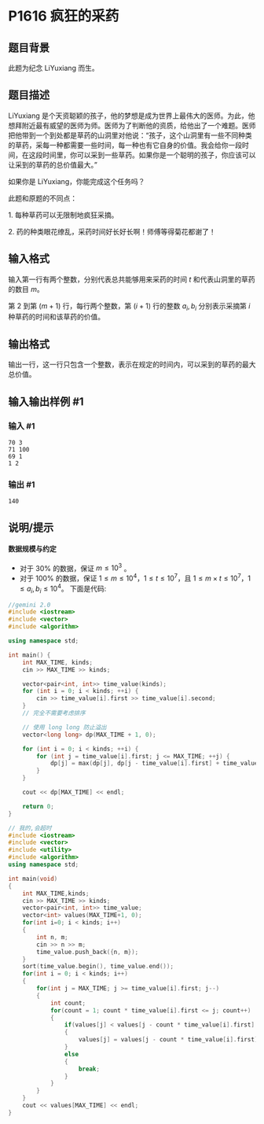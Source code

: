# P1616 疯狂的采药

## 题目背景

此题为纪念 LiYuxiang 而生。

## 题目描述

LiYuxiang 是个天资聪颖的孩子，他的梦想是成为世界上最伟大的医师。为此，他想拜附近最有威望的医师为师。医师为了判断他的资质，给他出了一个难题。医师把他带到一个到处都是草药的山洞里对他说：“孩子，这个山洞里有一些不同种类的草药，采每一种都需要一些时间，每一种也有它自身的价值。我会给你一段时间，在这段时间里，你可以采到一些草药。如果你是一个聪明的孩子，你应该可以让采到的草药的总价值最大。”

如果你是 LiYuxiang，你能完成这个任务吗？

此题和原题的不同点：

$1$. 每种草药可以无限制地疯狂采摘。

$2$. 药的种类眼花缭乱，采药时间好长好长啊！师傅等得菊花都谢了！

## 输入格式

输入第一行有两个整数，分别代表总共能够用来采药的时间 $t$ 和代表山洞里的草药的数目 $m$。

第 $2$ 到第 $(m + 1)$ 行，每行两个整数，第 $(i + 1)$ 行的整数 $a_i, b_i$ 分别表示采摘第 $i$ 种草药的时间和该草药的价值。

## 输出格式

输出一行，这一行只包含一个整数，表示在规定的时间内，可以采到的草药的最大总价值。

## 输入输出样例 #1

### 输入 #1

```
70 3
71 100
69 1
1 2
```

### 输出 #1

```
140
```

## 说明/提示

#### 数据规模与约定

- 对于 $30\%$ 的数据，保证 $m \le 10^3$ 。
- 对于 $100\%$ 的数据，保证 $1 \leq m \le 10^4$，$1 \leq t \leq 10^7$，且 $1 \leq m \times t \leq 10^7$，$1 \leq a_i, b_i \leq 10^4$。
下面是代码:
```cpp
//gemini 2.0
#include <iostream>
#include <vector>
#include <algorithm>

using namespace std;

int main() {
    int MAX_TIME, kinds;
    cin >> MAX_TIME >> kinds;

    vector<pair<int, int>> time_value(kinds);
    for (int i = 0; i < kinds; ++i) {
        cin >> time_value[i].first >> time_value[i].second;
    }
    // 完全不需要考虑排序

    // 使用 long long 防止溢出
    vector<long long> dp(MAX_TIME + 1, 0);

    for (int i = 0; i < kinds; ++i) {
        for (int j = time_value[i].first; j <= MAX_TIME; ++j) {
            dp[j] = max(dp[j], dp[j - time_value[i].first] + time_value[i].second);
        }
    }

    cout << dp[MAX_TIME] << endl;

    return 0;
}
```
```cpp
// 我的,会超时
#include <iostream>
#include <vector>
#include <utility>
#include <algorithm>
using namespace std;

int main(void)
{
    int MAX_TIME,kinds;
    cin >> MAX_TIME >> kinds;
    vector<pair<int, int>> time_value;
    vector<int> values(MAX_TIME+1, 0);
    for(int i=0; i < kinds; i++)
    {
        int n, m;
        cin >> n >> m;
        time_value.push_back({n, m});
    }
    sort(time_value.begin(), time_value.end());
    for(int i = 0; i < kinds; i++)
    {
        for(int j = MAX_TIME; j >= time_value[i].first; j--)
        {
            int count;
            for(count = 1; count * time_value[i].first <= j; count++)
            {
                if(values[j] < values[j - count * time_value[i].first] + count * time_value[i].second)
                {
                    values[j] = values[j - count * time_value[i].first] + count * time_value[i].second;
                }
                else
                {
                    break;
                }
            }
        }
    }
    cout << values[MAX_TIME] << endl;
}
```